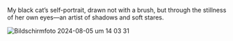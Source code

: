 My black cat’s self-portrait, drawn not with a brush, but through the stillness of her own eyes—an artist of shadows and soft stares.

![Bildschirmfoto 2024-08-05 um 14 03 31](https://github.com/user-attachments/assets/8a73638d-7e86-405f-867a-868af9a788bf)

